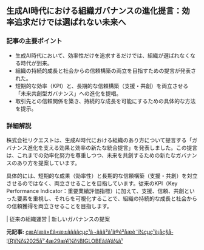 ## 生成AI時代における組織ガバナンスの進化提言：効率追求だけでは選ばれない未来へ

### 記事の主要ポイント

* 生成AI時代において、効率性だけを追求するだけでは、組織が選ばれなくなる時代が到来。
* 組織の持続的成長と社会からの信頼構築の両立を目指すための提言が発表された。
* 短期的な効率（KPI）と、長期的な信頼構築（支援・共創）を両立させる「未来共創型ガバナンス」への進化を提唱。
* 取引先との信頼関係を築き、持続的な成長を可能にするための具体的な方法を提示。

### 詳細解説

株式会社リクエストは、生成AI時代における組織のあり方について提言する「ガバナンス進化を支える効果と効率の新たな統合提言」を発表しました。この提言は、これまでの効率化努力を尊重しつつ、未来を共創するための新たなガバナンスのあり方を提案しています。

具体的には、短期的な成果（効率性）と長期的な信頼構築（支援・共創）を対立させるのではなく、両立させることを目指しています。従来のKPI（Key Performance Indicator：重要業績評価指標）に加えて、支援、信頼、共創といった要素を重視し、それらを可視化することで、組織の持続的な成長と社会からの信頼獲得を両立させることを目指します。

| 従来の組織運営 | 新しいガバナンスの提案 

**元記事:** [çæAIæä»£ã«æ±ããããçµç¹ã¬ããã³ã¹ã®é²åæè¨ï¼çµç¹è¡åç§å­¦(R)ï¼ï¼2025å¹´4æ29æ¥ï¼ï½BIGLOBEãã¥ã¼ã¹](https://news.biglobe.ne.jp/economy/0429/prt_250429_3197381035.html)